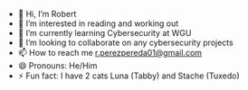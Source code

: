 - 👋 Hi, I’m Robert
- 👀 I’m interested in reading and working out
- 🌱 I’m currently learning Cybersecurity at WGU
- 💞️ I’m looking to collaborate on any cybersecurity projects
- 📫 How to reach me r.perezpereda01@gmail.com
- 😄 Pronouns: He/Him
- ⚡ Fun fact: I have 2 cats Luna (Tabby) and Stache (Tuxedo)

<!---
barrytd/barrytd is a ✨ special ✨ repository because its `README.md` (this file) appears on your GitHub profile.
You can click the Preview link to take a look at your changes.
--->
